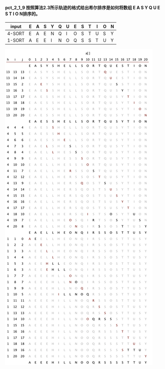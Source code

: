 #### pct_2_1_9 按照算法2.3所示轨迹的格式给出希尔排序是如何将数组 E A S Y Q U E <br/>S T I O N排序的。
|input|E|A|S|Y|Q|U|E|S|T|I|O|N|
|-----|-|-|-|-|-|-|-|-|-|-|-|-|
|4-SORT|E|A|E|N|Q|I|O|S|T|U|S|Y|
|1-SORT|A|E|E|I|N|O|Q|S|S|T|U|Y|


![](.png) 
